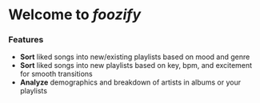 # Welcome to *foozify*

### Features
- __Sort__ liked songs into new/existing playlists based on mood and genre
- __Sort__ liked songs into new playlists based on key, bpm, and excitement for smooth transitions
- __Analyze__ demographics and breakdown of artists in albums or your playlists